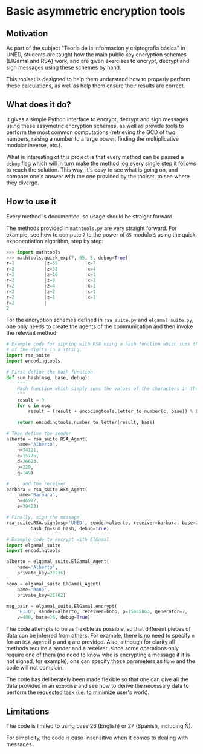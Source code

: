 # Basic asymmetric encryption tools

## Motivation
As part of the subject "Teoría de la información y criptografía básica" in
UNED, students are taught how the main public key encryption schemes (ElGamal
and RSA) work, and are given exercises to encrypt, decrypt and sign messages
using these schemes by hand.

This toolset is designed to help them understand how to properly perform these
calculations, as well as help them ensure their results are correct.

## What does it do?
It gives a simple Python interface to encrypt, decrypt and sign messages using
these assymetric encryption schemes, as well as provide tools to perform the
most common computations (retrieving the GCD of two numbers, raising a number
to a large power, finding the multiplicative modular inverse, etc.).

What is interesting of this project is that every method can be passed a
`debug` flag which will in turn make the method log every single step it
follows to reach the solution. This way, it's easy to see what is going on, and
compare one's answer with the one provided by the toolset, to see where they
diverge.

## How to use it
Every method is documented, so usage should be straight forward.

The methods provided in `mathtools.py` are very straight forward. For example,
see how to compute `7` to the power of `65` modulo `5` using the quick
exponentiation algorithm, step by step:
```python
>>> import mathtools
>>> mathtools.quick_exp(7, 65, 5, debug=True)
r=1           |z=65          |x=7           
r=2           |z=32          |x=4           
r=2           |z=16          |x=1           
r=2           |z=8           |x=1           
r=2           |z=4           |x=1           
r=2           |z=2           |x=1           
r=2           |z=1           |x=1           
r=2           |
2
```

For the encryption schemes defined in `rsa_suite.py` and `elgamal_suite.py`,
one only needs to create the agents of the communication and then invoke the
relevant method:
```python
# Example code for signing with RSA using a hash function which sums the values
# of the digits in a string.
import rsa_suite
import encodingtools

# First define the hash function
def sum_hash(msg, base, debug):
    """
    Hash function which simply sums the values of the characters in the message
    """
    result = 0
    for c in msg:
        result = (result + encodingtools.letter_to_number(c, base)) % base

    return encodingtools.number_to_letter(result, base)

# Then define the sender
alberto = rsa_suite.RSA_Agent(
    name='Alberto',
    n=34121,
    e=15775,
    d=26623,
    p=229,
    q=149)

# ... and the receiver
barbara = rsa_suite.RSA_Agent(
    name='Barbara',
    n=46927,
    e=39423)

# Finally, sign the message
rsa_suite.RSA.sign(msg='UNED', sender=alberto, receiver=barbara, base=27,
         hash_fn=sum_hash, debug=True)
```

```python
# Example code to encrypt with ElGamal
import elgamal_suite
import encodingtools

alberto = elgamal_suite.ElGamal_Agent(
    name='Alberto',
    private_key=28236)

bono = elgamal_suite.ElGamal_Agent(
    name='Bono',
    private_key=21702)

msg_pair = elgamal_suite.ElGamal.encrypt(
    'HIJO', sender=alberto, receiver=bono, p=15485863, generator=7,
    v=480, base=26, debug=True)
```

The code attempts to be as flexible as possible, so that different pieces of
data can be inferred from others. For example, there is no need to specify `n`
for an `RSA_Agent` if `p` and `q` are provided. Also, although for clarity all
methods require a sender and a receiver, since some operations only require one
of them (no need to know who is encrypting a message if it is not signed, for
example), one can specify those parameters as `None` and the code will not
complain.

The code has deliberately been made flexible so that one can give all the data
provided in an exercise and see how to derive the necessary data to perform the
requested task (i.e. to minimize user's work).

## Limitations
The code is limited to using base 26 (English) or 27 (Spanish, including Ñ).

For simplicity, the code is case-insensitive when it comes to dealing with
messages.
